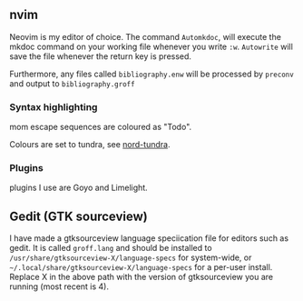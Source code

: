 ## nvim
Neovim is my editor of choice.
The command `Automkdoc`, will execute the mkdoc command on your working file whenever you write `:w`.
`Autowrite` will save the file whenever the return key is pressed.

Furthermore, any files called `bibliography.enw` will be processed by `preconv` and output to `bibliography.groff`

### Syntax highlighting
mom escape sequences are coloured as "Todo".

Colours are set to tundra, see [nord-tundra](https://github.com/user18130814200115-2/nordtheme_tundra).

### Plugins
plugins I use are Goyo and Limelight.

## Gedit (GTK sourceview)
I have made a gtksourceview language speciication file for editors such as gedit.
It is called `groff.lang` and should be installed to
`/usr/share/gtksourceview-X/language-specs` for system-wide, or
`~/.local/share/gtksourceview-X/language-specs` for a per-user install.
Replace X in the above path with the version of gtksourceview you are running
(most recent is 4).
